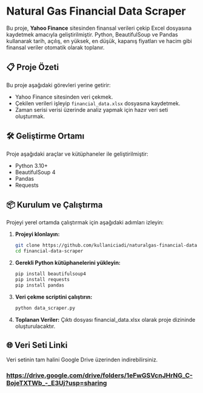 # Natural Gas Financial Data Scraper

Bu proje, **Yahoo Finance** sitesinden finansal verileri çekip Excel dosyasına kaydetmek amacıyla geliştirilmiştir. Python, BeautifulSoup ve Pandas kullanarak tarih, açılış, en yüksek, en düşük, kapanış fiyatları ve hacim gibi finansal veriler otomatik olarak toplanır.

## 📋 Proje Özeti

Bu proje aşağıdaki görevleri yerine getirir:

- Yahoo Finance sitesinden veri çekmek.
- Çekilen verileri işleyip `financial_data.xlsx` dosyasına kaydetmek.
- Zaman serisi verisi üzerinde analiz yapmak için hazır veri seti oluşturmak.

## 🛠️ Geliştirme Ortamı

Proje aşağıdaki araçlar ve kütüphaneler ile geliştirilmiştir:

- Python 3.10+
- BeautifulSoup 4
- Pandas
- Requests

## 📦 Kurulum ve Çalıştırma

Projeyi yerel ortamda çalıştırmak için aşağıdaki adımları izleyin:

1. **Projeyi klonlayın:**
   ```bash
   git clone https://github.com/kullaniciadi/naturalgas-financial-data-scraper.git
   cd financial-data-scraper
   
2. **Gerekli Python kütüphanelerini yükleyin:**
   ```bash
   pip install beautifulsoup4
   pip install requests
   pip install pandas
   
3. **Veri çekme scriptini çalıştırın:**
   ```bash
   python data_scraper.py
   
4. **Toplanan Veriler:**
   Çıktı dosyası financial_data.xlsx olarak proje dizininde oluşturulacaktır.

## 🌐 Veri Seti Linki
Veri setinin tam halini Google Drive üzerinden indirebilirsiniz.
### https://drive.google.com/drive/folders/1eFwGSVcnJHrNG_C-BojeTXTWb_-_E3Uj?usp=sharing

   
